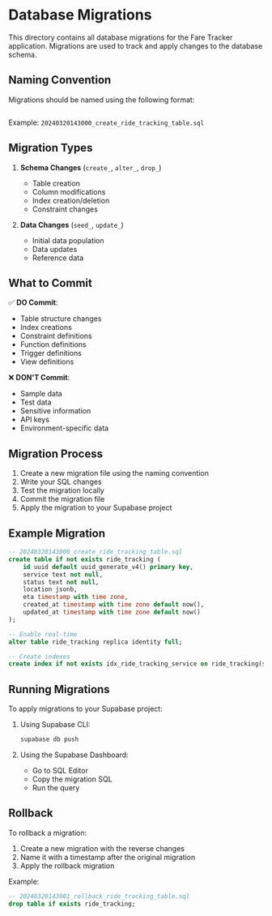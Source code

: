 # Database Migrations

This directory contains all database migrations for the Fare Tracker application. Migrations are used to track and apply changes to the database schema.

## Naming Convention

Migrations should be named using the following format:
```YYYYMMDDHHMMSS_description.sql
```

Example: `20240320143000_create_ride_tracking_table.sql`

## Migration Types

1. **Schema Changes** (`create_`, `alter_`, `drop_`)
   - Table creation
   - Column modifications
   - Index creation/deletion
   - Constraint changes

2. **Data Changes** (`seed_`, `update_`)
   - Initial data population
   - Data updates
   - Reference data

## What to Commit

✅ **DO Commit**:
- Table structure changes
- Index creations
- Constraint definitions
- Function definitions
- Trigger definitions
- View definitions

❌ **DON'T Commit**:
- Sample data
- Test data
- Sensitive information
- API keys
- Environment-specific data

## Migration Process

1. Create a new migration file using the naming convention
2. Write your SQL changes
3. Test the migration locally
4. Commit the migration file
5. Apply the migration to your Supabase project

## Example Migration

```sql
-- 20240320143000_create_ride_tracking_table.sql
create table if not exists ride_tracking (
    id uuid default uuid_generate_v4() primary key,
    service text not null,
    status text not null,
    location jsonb,
    eta timestamp with time zone,
    created_at timestamp with time zone default now(),
    updated_at timestamp with time zone default now()
);

-- Enable real-time
alter table ride_tracking replica identity full;

-- Create indexes
create index if not exists idx_ride_tracking_service on ride_tracking(service);
```

## Running Migrations

To apply migrations to your Supabase project:

1. Using Supabase CLI:
   ```bash
   supabase db push
   ```

2. Using the Supabase Dashboard:
   - Go to SQL Editor
   - Copy the migration SQL
   - Run the query

## Rollback

To rollback a migration:

1. Create a new migration with the reverse changes
2. Name it with a timestamp after the original migration
3. Apply the rollback migration

Example:
```sql
-- 20240320143001_rollback_ride_tracking_table.sql
drop table if exists ride_tracking;
``` 